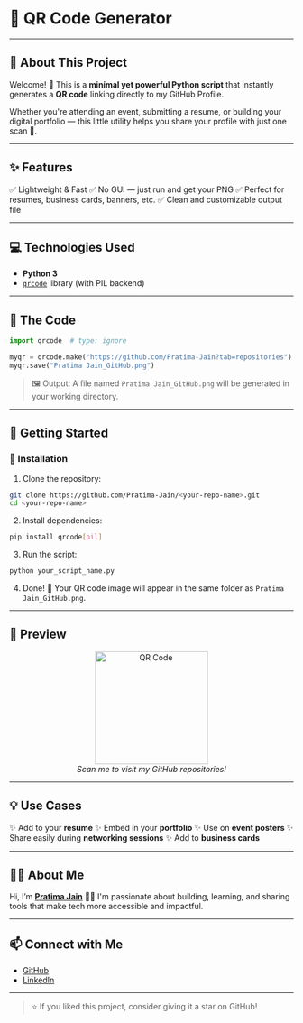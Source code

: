 



# 🔗 QR Code Generator
---

## 🧠 About This Project

Welcome! 👋
This is a **minimal yet powerful Python script** that instantly generates a **QR code** linking directly to my GitHub Profile.

Whether you're attending an event, submitting a resume, or building your digital portfolio — this little utility helps you share your profile with just one scan 📱.

---

## ✨ Features

✅ Lightweight & Fast
✅ No GUI — just run and get your PNG
✅ Perfect for resumes, business cards, banners, etc.
✅ Clean and customizable output file

---

## 💻 Technologies Used

* **Python 3**
* [`qrcode`](https://pypi.org/project/qrcode/) library (with PIL backend)

---

## 🧾 The Code

```python
import qrcode  # type: ignore

myqr = qrcode.make("https://github.com/Pratima-Jain?tab=repositories")
myqr.save("Pratima Jain_GitHub.png")
```

> 🖼️ Output: A file named `Pratima Jain_GitHub.png` will be generated in your working directory.

---

## 🚀 Getting Started

### 🔧 Installation

1. Clone the repository:

```bash
git clone https://github.com/Pratima-Jain/<your-repo-name>.git
cd <your-repo-name>
```

2. Install dependencies:

```bash
pip install qrcode[pil]
```

3. Run the script:

```bash
python your_script_name.py
```

4. Done! 🎉
   Your QR code image will appear in the same folder as `Pratima Jain_GitHub.png`.

---

## 📸 Preview

<div align="center">
  <img src="Pratima%20Jain_GitHub.png" alt="QR Code" width="200"/>
  <br/>
  <i>Scan me to visit my GitHub repositories!</i>
</div>

---

## 💡 Use Cases

✨ Add to your **resume**
✨ Embed in your **portfolio**
✨ Use on **event posters**
✨ Share easily during **networking sessions**
✨ Add to **business cards**

---

## 🙋‍♀️ About Me

Hi, I’m **[Pratima Jain](https://github.com/Pratima-Jain)** 👩‍💻
I'm passionate about building, learning, and sharing tools that make tech more accessible and impactful.

---

## 📫 Connect with Me

* [GitHub](https://github.com/Pratima-Jain)
* [LinkedIn](www.linkedin.com/in/pratimajain06) 


---

> ⭐ If you liked this project, consider giving it a star on GitHub!


